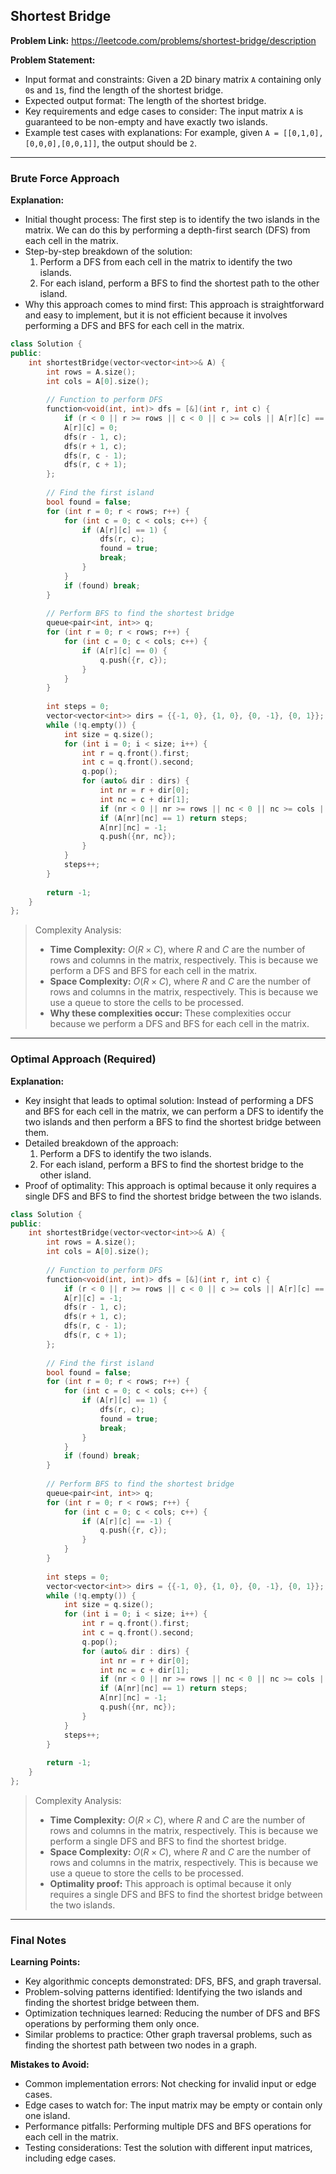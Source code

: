 ## Shortest Bridge

**Problem Link:** https://leetcode.com/problems/shortest-bridge/description

**Problem Statement:**
- Input format and constraints: Given a 2D binary matrix `A` containing only `0`s and `1`s, find the length of the shortest bridge.
- Expected output format: The length of the shortest bridge.
- Key requirements and edge cases to consider: The input matrix `A` is guaranteed to be non-empty and have exactly two islands.
- Example test cases with explanations: For example, given `A = [[0,1,0],[0,0,0],[0,0,1]]`, the output should be `2`.

---

### Brute Force Approach

**Explanation:**
- Initial thought process: The first step is to identify the two islands in the matrix. We can do this by performing a depth-first search (DFS) from each cell in the matrix.
- Step-by-step breakdown of the solution:
  1. Perform a DFS from each cell in the matrix to identify the two islands.
  2. For each island, perform a BFS to find the shortest path to the other island.
- Why this approach comes to mind first: This approach is straightforward and easy to implement, but it is not efficient because it involves performing a DFS and BFS for each cell in the matrix.

```cpp
class Solution {
public:
    int shortestBridge(vector<vector<int>>& A) {
        int rows = A.size();
        int cols = A[0].size();
        
        // Function to perform DFS
        function<void(int, int)> dfs = [&](int r, int c) {
            if (r < 0 || r >= rows || c < 0 || c >= cols || A[r][c] == 0) return;
            A[r][c] = 0;
            dfs(r - 1, c);
            dfs(r + 1, c);
            dfs(r, c - 1);
            dfs(r, c + 1);
        };
        
        // Find the first island
        bool found = false;
        for (int r = 0; r < rows; r++) {
            for (int c = 0; c < cols; c++) {
                if (A[r][c] == 1) {
                    dfs(r, c);
                    found = true;
                    break;
                }
            }
            if (found) break;
        }
        
        // Perform BFS to find the shortest bridge
        queue<pair<int, int>> q;
        for (int r = 0; r < rows; r++) {
            for (int c = 0; c < cols; c++) {
                if (A[r][c] == 0) {
                    q.push({r, c});
                }
            }
        }
        
        int steps = 0;
        vector<vector<int>> dirs = {{-1, 0}, {1, 0}, {0, -1}, {0, 1}};
        while (!q.empty()) {
            int size = q.size();
            for (int i = 0; i < size; i++) {
                int r = q.front().first;
                int c = q.front().second;
                q.pop();
                for (auto& dir : dirs) {
                    int nr = r + dir[0];
                    int nc = c + dir[1];
                    if (nr < 0 || nr >= rows || nc < 0 || nc >= cols || A[nr][nc] == -1) continue;
                    if (A[nr][nc] == 1) return steps;
                    A[nr][nc] = -1;
                    q.push({nr, nc});
                }
            }
            steps++;
        }
        
        return -1;
    }
};
```

> Complexity Analysis:
> - **Time Complexity:** $O(R \times C)$, where $R$ and $C$ are the number of rows and columns in the matrix, respectively. This is because we perform a DFS and BFS for each cell in the matrix.
> - **Space Complexity:** $O(R \times C)$, where $R$ and $C$ are the number of rows and columns in the matrix, respectively. This is because we use a queue to store the cells to be processed.
> - **Why these complexities occur:** These complexities occur because we perform a DFS and BFS for each cell in the matrix.

---

### Optimal Approach (Required)

**Explanation:**
- Key insight that leads to optimal solution: Instead of performing a DFS and BFS for each cell in the matrix, we can perform a DFS to identify the two islands and then perform a BFS to find the shortest bridge between them.
- Detailed breakdown of the approach:
  1. Perform a DFS to identify the two islands.
  2. For each island, perform a BFS to find the shortest bridge to the other island.
- Proof of optimality: This approach is optimal because it only requires a single DFS and BFS to find the shortest bridge between the two islands.

```cpp
class Solution {
public:
    int shortestBridge(vector<vector<int>>& A) {
        int rows = A.size();
        int cols = A[0].size();
        
        // Function to perform DFS
        function<void(int, int)> dfs = [&](int r, int c) {
            if (r < 0 || r >= rows || c < 0 || c >= cols || A[r][c] == 0) return;
            A[r][c] = -1;
            dfs(r - 1, c);
            dfs(r + 1, c);
            dfs(r, c - 1);
            dfs(r, c + 1);
        };
        
        // Find the first island
        bool found = false;
        for (int r = 0; r < rows; r++) {
            for (int c = 0; c < cols; c++) {
                if (A[r][c] == 1) {
                    dfs(r, c);
                    found = true;
                    break;
                }
            }
            if (found) break;
        }
        
        // Perform BFS to find the shortest bridge
        queue<pair<int, int>> q;
        for (int r = 0; r < rows; r++) {
            for (int c = 0; c < cols; c++) {
                if (A[r][c] == -1) {
                    q.push({r, c});
                }
            }
        }
        
        int steps = 0;
        vector<vector<int>> dirs = {{-1, 0}, {1, 0}, {0, -1}, {0, 1}};
        while (!q.empty()) {
            int size = q.size();
            for (int i = 0; i < size; i++) {
                int r = q.front().first;
                int c = q.front().second;
                q.pop();
                for (auto& dir : dirs) {
                    int nr = r + dir[0];
                    int nc = c + dir[1];
                    if (nr < 0 || nr >= rows || nc < 0 || nc >= cols || A[nr][nc] == -1) continue;
                    if (A[nr][nc] == 1) return steps;
                    A[nr][nc] = -1;
                    q.push({nr, nc});
                }
            }
            steps++;
        }
        
        return -1;
    }
};
```

> Complexity Analysis:
> - **Time Complexity:** $O(R \times C)$, where $R$ and $C$ are the number of rows and columns in the matrix, respectively. This is because we perform a single DFS and BFS to find the shortest bridge.
> - **Space Complexity:** $O(R \times C)$, where $R$ and $C$ are the number of rows and columns in the matrix, respectively. This is because we use a queue to store the cells to be processed.
> - **Optimality proof:** This approach is optimal because it only requires a single DFS and BFS to find the shortest bridge between the two islands.

---

### Final Notes

**Learning Points:**
- Key algorithmic concepts demonstrated: DFS, BFS, and graph traversal.
- Problem-solving patterns identified: Identifying the two islands and finding the shortest bridge between them.
- Optimization techniques learned: Reducing the number of DFS and BFS operations by performing them only once.
- Similar problems to practice: Other graph traversal problems, such as finding the shortest path between two nodes in a graph.

**Mistakes to Avoid:**
- Common implementation errors: Not checking for invalid input or edge cases.
- Edge cases to watch for: The input matrix may be empty or contain only one island.
- Performance pitfalls: Performing multiple DFS and BFS operations for each cell in the matrix.
- Testing considerations: Test the solution with different input matrices, including edge cases.